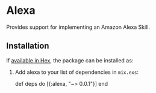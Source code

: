 # Alexa

Provides support for implementing an Amazon Alexa Skill.

## Installation

If [available in Hex](https://hex.pm/docs/publish), the package can be installed as:

  1. Add alexa to your list of dependencies in `mix.exs`:

        def deps do
          [{:alexa, "~> 0.0.1"}]
        end
